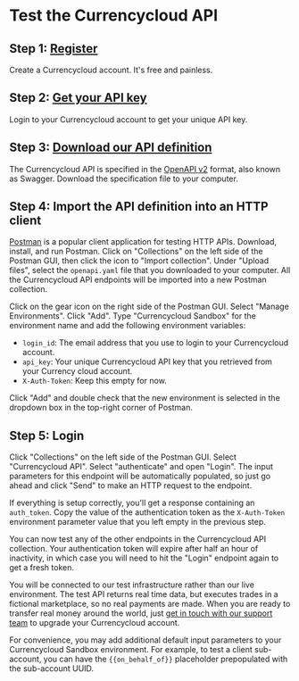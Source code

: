 # Test the Currencycloud API

## Step 1: [Register](/register)
Create a Currencycloud account. It's free and painless.


## Step 2: [Get your API key](/account/api-key)
Login to your Currencycloud account to get your unique API key.


## Step 3: [Download our API definition](https://devapi.currencycloud.com/v2/openapi.yaml)
The Currencycloud API is specified in the [OpenAPI v2](https://github.com/OAI/OpenAPI-Specification/blob/master/versions/2.0.md) format, also known as Swagger. Download the specification file to your computer.


## Step 4: Import the API definition into an HTTP client
[Postman](https://www.getpostman.com/) is a popular client application for testing HTTP APIs. Download, install, and run Postman. Click on "Collections" on the left side of the Postman GUI, then click the icon to "Import collection". Under "Upload files", select the ``openapi.yaml`` file that you downloaded to your computer. All the Currencycloud API endpoints will be imported into a new Postman collection.

Click on the gear icon on the right side of the Postman GUI. Select "Manage Environments". Click "Add". Type "Currencycloud Sandbox" for the environment name and add the following environment variables:

- ``login_id``: The email address that you use to login to your Currencycloud account.
- ``api_key``: Your unique Currencycloud API key that you retrieved from your Currency cloud account.
- ``X-Auth-Token``: Keep this empty for now.

Click "Add" and double check that the new environment is selected in the dropdown box in the top-right corner of Postman.


## Step 5: Login
Click "Collections" on the left side of the Postman GUI. Select "Currencycloud API". Select "authenticate" and open "Login". The input parameters for this endpoint will be automatically populated, so just go ahead and click "Send" to make an HTTP request to the endpoint.

If everything is setup correctly, you'll get a response containing an ``auth_token``. Copy the value of the authentication token as the ``X-Auth-Token`` environment parameter value that you left empty in the previous step.

You can now test any of the other endpoints in the Currencycloud API collection. Your authentication token will expire after half an hour of inactivity, in which case you will need to hit the "Login" endpoint again to get a fresh token.

You will be connected to our test infrastructure rather than our live environment. The test API returns real time data, but executes trades in a fictional marketplace, so no real payments are made. When you are ready to transfer real money around the world, just [get in touch with our support team](/support) to upgrade your Currencycloud account.

For convenience, you may add additional default input parameters to your Currencycloud Sandbox environment. For example, to test a client sub-account, you can have the ``{{on_behalf_of}}`` placeholder prepopulated with the sub-account UUID.
